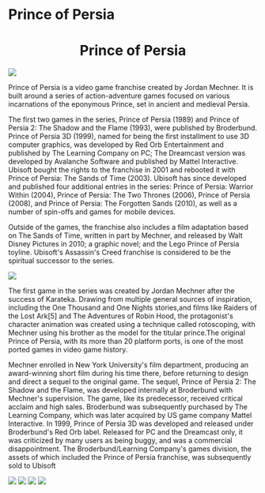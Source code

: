 # Prince of Persia

<h1 align="center">Prince of Persia</h1>
<img src="https://staticctf.ubisoft.com/J3yJr34U2pZ2Ieem48Dwy9uqj5PNUQTn/4kvUGP06XxwIDPMDgrganQ/d022a2a43a52926fc81f9c8784d24f1b/media0.jpg" />

<p>
Prince of Persia is a video game franchise created by Jordan Mechner. It is built around a series of action-adventure games focused on various incarnations of the eponymous Prince, set in ancient and medieval Persia.

The first two games in the series, Prince of Persia (1989) and Prince of Persia 2: The Shadow and the Flame (1993), were published by Broderbund. Prince of Persia 3D (1999), named for being the first installment to use 3D computer graphics, was developed by Red Orb Entertainment and published by The Learning Company on PC; The Dreamcast version was developed by Avalanche Software and published by Mattel Interactive. Ubisoft bought the rights to the franchise in 2001 and rebooted it with Prince of Persia: The Sands of Time (2003). Ubisoft has since developed and published four additional entries in the series: Prince of Persia: Warrior Within (2004), Prince of Persia: The Two Thrones (2006), Prince of Persia (2008), and Prince of Persia: The Forgotten Sands (2010), as well as a number of spin-offs and games for mobile devices.

Outside of the games, the franchise also includes a film adaptation based on The Sands of Time, written in part by Mechner, and released by Walt Disney Pictures in 2010; a graphic novel; and the Lego Prince of Persia toyline. Ubisoft's Assassin's Creed franchise is considered to be the spiritual successor to the series.

</p>
<img src="https://themepack.me/i/c/749x467/media/g/94/prince-persia-theme-1.jpg" />
<p>
The first game in the series was created by Jordan Mechner after the success of Karateka. Drawing from multiple general sources of inspiration, including the One Thousand and One Nights stories,and films like Raiders of the Lost Ark[5] and The Adventures of Robin Hood, the protagonist's character animation was created using a technique called rotoscoping, with Mechner using his brother as the model for the titular prince.The original Prince of Persia, with its more than 20 platform ports, is one of the most ported games in video game history.

Mechner enrolled in New York University's film department, producing an award-winning short film during his time there, before returning to design and direct a sequel to the original game. The sequel, Prince of Persia 2: The Shadow and the Flame, was developed internally at Broderbund with Mechner's supervision. The game, like its predecessor, received critical acclaim and high sales. Broderbund was subsequently purchased by The Learning Company, which was later acquired by US game company Mattel Interactive. In 1999, Prince of Persia 3D was developed and released under Broderbund's Red Orb label. Released for PC and the Dreamcast only, it was criticized by many users as being buggy, and was a commercial disappointment. The Broderbund/Learning Company's games division, the assets of which included the Prince of Persia franchise, was subsequently sold to Ubisoft

</p>
<img src="https://staticctf.ubisoft.com/J3yJr34U2pZ2Ieem48Dwy9uqj5PNUQTn/6UmnMAdBWz0OkG9ueSP76c/4f9df800caec354ef92f2522a8b86bfc/PoP_buy_asset.jpg" />
<img src="https://images.bauerhosting.com/legacy/empire-tmdb/films/9543/images/2JK9IllXGo7V2PZzLmclkB5Cf8k.jpg?format=jpg&quality=80&width=850&ratio=16-9&resize=aspectfill" />
<img src="https://s3.amazonaws.com/prod-media.gameinformer.com/styles/thumbnail/s3/2020/08/28/5e9aa060/princeofpersia.jpg" />
<img src="https://gamingbolt.com/wp-content/uploads/2020/09/prince-of-persia-the-sands-of-time-remake-image-5.jpg" />
